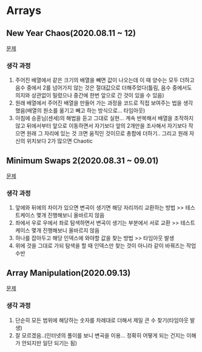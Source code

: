 # Arrays

## New Year Chaos(2020.08.11 ~ 12)

[문제]([https://www.hackerrank.com/challenges/new-year-chaos/problem?h_l=interview&playlist_slugs%5B%5D=interview-preparation-kit&playlist_slugs%5B%5D=arrays](https://www.hackerrank.com/challenges/new-year-chaos/problem?h_l=interview&playlist_slugs[]=interview-preparation-kit&playlist_slugs[]=arrays))

### 생각 과정
1. 주어진 배열에서 같은 크기의 배열을 빼면 값이 나오는데 이 때 양수는 모두 더하고 음수 중에서 2를 넘어가지 않는 것은 절대값으로 더해주었다(틀림, 음수 중에서도 의지와 상관없이 밀렸으나 중간에 한번 앞으로 간 것이 있을 수 있음)
2. 원래 배열에서 주어진 배열을 만들어 가는 과정을 코드로 직접 보여주는 법을 생각했음(배열의 원소를 옮기고 빼고 하는 방식으로... 타임아웃)
3. 아침에 승훈님(센세)의 해법을 듣고 그대로 실현... 계속 반복해서 배열을 조작하지 않고 뒤에서부터 앞으로 이동하면서 자기보다 앞의 2개만을 조사해서 자기보다 작으면 원래 그 자리에 있는 것 크면 움직인 것이므로 총합에 더하기.. 그리고 원래 자신의 위치보다 2가 많으면 Chaotic 

## Minimum Swaps 2(2020.08.31 ~ 09.01)
[문제]([https://www.hackerrank.com/challenges/minimum-swaps-2/problem?h_l=interview&playlist_slugs%5B%5D=interview-preparation-kit&playlist_slugs%5B%5D=arrays])

### 생각 과정
1. 앞에와 뒤에의 차이가 있으면 변곡이 생기면 해당 자리끼리 교환하는 방법 >> 테스트케이스 몇개 진행해보니 올바르지 않음
2. 좌에서 우로 우에서 좌로 탐색하면서 변곡이 생기는 부분에서 서로 교환 >> 테스트케이스 몇개 진행해보니 올바르지 않음
3. 하나를 잡아두고 해당 인덱스에 와야할 값을 찾는 방법 >> 타임아웃 발생
4. 위에 것을 그대로 가되 탐색을 할 때 인덱스만 찾는 것이 아니라 같이 바꿔즈는 작업 수반

## Array Manipulation(2020.09.13)
[문제]([https://www.hackerrank.com/challenges/crush/problem?h_l=interview&page=1&playlist_slugs%5B%5D=interview-preparation-kit&playlist_slugs%5B%5D=arrays])
### 생각 과정
1. 단순히 모든 범위에 해당하는 숫자를 차례대로 더해서 제일 큰 수 찾기(타임아웃 발생)
2. 잘 모르겠음..(인터넷의 풀이를 보니 변곡을 이용... 정확히 어떻게 되는 건지는 이해가 안되지만 일단 되기는 됨)